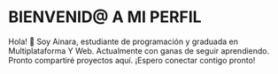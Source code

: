 # BIENVENID@ A MI PERFIL

Hola! 👋 Soy Ainara, estudiante de programación y graduada en Multiplataforma Y Web.
Actualmente con ganas de seguir aprendiendo.
Pronto compartiré proyectos aquí.
¡Espero conectar contigo pronto!

